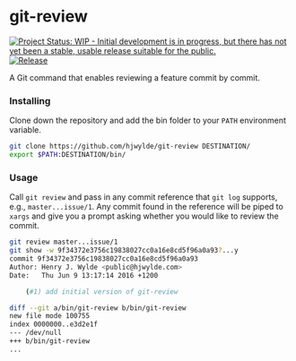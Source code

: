 # git-review

[![Project Status: WIP - Initial development is in progress, but there has not yet been a stable, usable release suitable for the public.](http://www.repostatus.org/badges/latest/wip.svg)](http://www.repostatus.org/#wip)
[![Release](https://img.shields.io/github/release/hjwylde/git-review.svg)](https://github.com/hjwylde/git-review/releases/latest)

A Git command that enables reviewing a feature commit by commit.

### Installing

Clone down the repository and add the bin folder to your `PATH` environment variable.

```bash
git clone https://github.com/hjwylde/git-review DESTINATION/
export $PATH:DESTINATION/bin/
```

### Usage

Call `git review` and pass in any commit reference that `git log` supports, e.g.,
    `master...issue/1`.
Any commit found in the reference will be piped to `xargs` and give you a prompt asking whether you
    would like to review the commit.

```bash
git review master...issue/1
git show -w 9f34372e3756c19838027cc0a16e8cd5f96a0a93?...y
commit 9f34372e3756c19838027cc0a16e8cd5f96a0a93
Author: Henry J. Wylde <public@hjwylde.com>
Date:   Thu Jun 9 13:17:14 2016 +1200

    (#1) add initial version of git-review

diff --git a/bin/git-review b/bin/git-review
new file mode 100755
index 0000000..e3d2e1f
--- /dev/null
+++ b/bin/git-review
...
```
